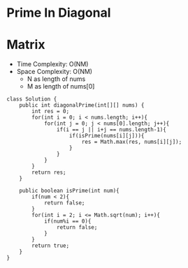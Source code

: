 # Prime In Diagonal
# Matrix
* Time Complexity: O(NM)
* Space Complexity: O(NM)
    * N as length of nums
    * M as length of nums[0]
```
class Solution {
    public int diagonalPrime(int[][] nums) {
        int res = 0;
        for(int i = 0; i < nums.length; i++){
            for(int j = 0; j < nums[0].length; j++){
                if(i == j || i+j == nums.length-1){
                    if(isPrime(nums[i][j])){
                        res = Math.max(res, nums[i][j]);
                    }
                }
            }
        }
        return res;
    }

    public boolean isPrime(int num){
        if(num < 2){
            return false;
        }
        for(int i = 2; i <= Math.sqrt(num); i++){
            if(num%i == 0){
                return false;
            }
        }
        return true;
    }
}
```